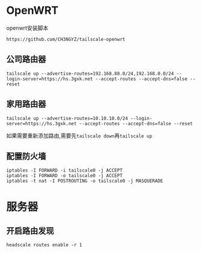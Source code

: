 # OpenWRT
openwrt安装脚本

`https://github.com/CH3NGYZ/tailscale-openwrt`


## 公司路由器

`tailscale up --advertise-routes=192.168.88.0/24,192.168.0.0/24 --login-server=https://hs.3gxk.net --accept-routes --accept-dns=false --reset`

## 家用路由器

`tailscale up --advertise-routes=10.10.10.0/24 --login-server=https://hs.3gxk.net --accept-routes --accept-dns=false --reset`

如果需要重新添加路由,需要先`tailscale down`再`tailscale up`

## 配置防火墙

``` shell
iptables -I FORWARD -i tailscale0 -j ACCEPT
iptables -I FORWARD -o tailscale0 -j ACCEPT
iptables -t nat -I POSTROUTING -o tailscale0 -j MASQUERADE
```

# 服务器

## 开启路由发现

`headscale routes enable -r 1`



